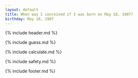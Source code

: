 ```yaml
---
layout: default
title: When was I conceived if I was born on May 18, 1907?
birthday: May 18, 1907
---
```


{% include header.md %}

{% include guess.md %}

{% include calculate.md %}

{% include safety.md %}

{% include footer.md %}



